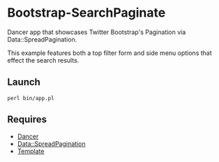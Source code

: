 Bootstrap-SearchPaginate
==================
Dancer app that showcases Twitter Bootstrap's Pagination via Data::SpreadPagination.

This example features both a top filter form and side menu options that effect the search results.

Launch
------
```
perl bin/app.pl
```

Requires
--------
* [Dancer](http://search.cpan.org/~yanick/Dancer/)
* [Data::SpreadPagination](http://search.cpan.org/~knew/Data-SpreadPagination/)
* [Template](http://search.cpan.org/~abw/Template-Toolkit/)
